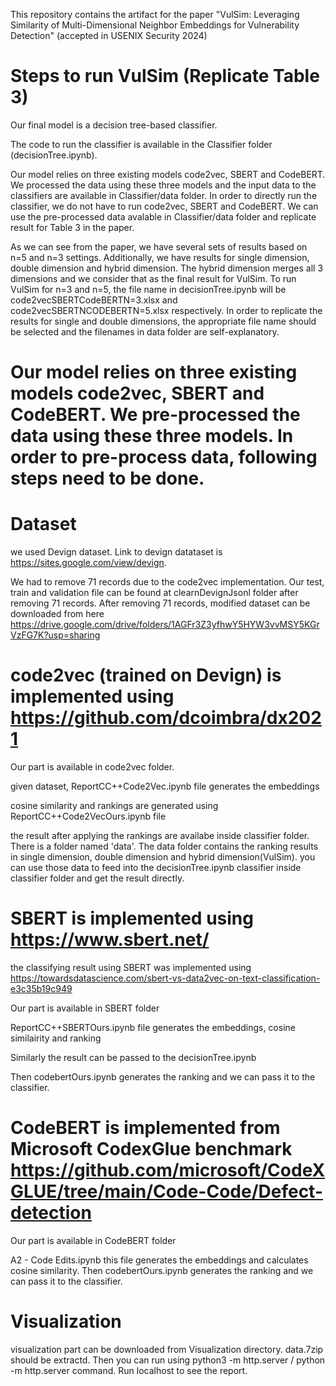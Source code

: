 This repository contains the artifact for the paper "VulSim: Leveraging Similarity of Multi-Dimensional Neighbor Embeddings for Vulnerability Detection" (accepted in USENIX Security 2024)

# Steps to run VulSim (Replicate Table 3)
Our final model is a decision tree-based classifier. 

The code to run the classifier is available in the Classifier folder (decisionTree.ipynb). 

Our model relies on three existing models code2vec, SBERT and CodeBERT. We processed the data using these three models and the input data to the classifiers are available in Classifier/data folder. In order to directly run the classifier, we do not have to run  code2vec, SBERT and CodeBERT. We can use the pre-processed data avalable in  Classifier/data folder and replicate result for Table 3 in the paper.

As we can see from the paper, we have several sets of results based on n=5 and n=3 settings. Additionally, we have results for single dimension, double dimension and hybrid dimension. The hybrid dimension merges all 3 dimensions and we consider that as the final result for VulSim. To run VulSim for n=3 and n=5, the file name in decisionTree.ipynb will be code2vecSBERTCodeBERTN=3.xlsx and code2vecSBERTNCODEBERTN=5.xlsx respectively. In order to replicate the results for single and double dimensions, the appropriate file name should be selected and the filenames in data folder are self-explanatory.

# Our model relies on three existing models code2vec, SBERT and CodeBERT. We pre-processed the data using these three models. In order to pre-process data, following steps need to be done.

# Dataset
we used Devign dataset. Link to devign datataset is https://sites.google.com/view/devign.

We had to remove 71 records due to the code2vec implementation. Our test, train and validation file can be found at clearnDevignJsonl folder after removing 71 records.
After removing 71 records, modified dataset can be downloaded from here https://drive.google.com/drive/folders/1AGFr3Z3yfhwY5HYW3vvMSY5KGrVzFG7K?usp=sharing


# code2vec (trained on Devign) is implemented using https://github.com/dcoimbra/dx2021

Our part is available in code2vec folder.

given dataset, ReportCC++Code2Vec.ipynb file generates the embeddings

cosine similarity and rankings are generated using ReportCC++Code2VecOurs.ipynb file

the result after applying the rankings are availabe inside classifier folder. There is a folder named 'data'. The data folder contains the ranking results in single dimension, double dimension and hybrid dimension(VulSim). you can use those data to feed into the decisionTree.ipynb classifier inside classifier folder and get the result directly.

# SBERT is implemented using https://www.sbert.net/

the classifying result using SBERT was implemented using https://towardsdatascience.com/sbert-vs-data2vec-on-text-classification-e3c35b19c949

Our part is available in SBERT folder

ReportCC++SBERTOurs.ipynb file generates the embeddings, cosine similairity and ranking

Similarly the result can be passed to the  decisionTree.ipynb

Then codebertOurs.ipynb generates the ranking and we can pass it to the classifier.

# CodeBERT is implemented from Microsoft CodexGlue benchmark https://github.com/microsoft/CodeXGLUE/tree/main/Code-Code/Defect-detection

Our part is available in CodeBERT folder

A2 - Code Edits.ipynb this file generates the embeddings and calculates cosine similarity.
Then codebertOurs.ipynb generates the ranking and we can pass it to the classifier.


# Visualization
visualization part can be downloaded from Visualization directory. data.7zip should be extractd. Then you can run using python3 -m http.server / python -m http.server command. Run localhost to see the report.
